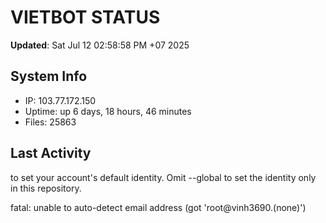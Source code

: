 # VIETBOT STATUS
**Updated**: Sat Jul 12 02:58:58 PM +07 2025

## System Info
- IP: 103.77.172.150
- Uptime: up 6 days, 18 hours, 46 minutes
- Files: 25863

## Last Activity

to set your account's default identity.
Omit --global to set the identity only in this repository.

fatal: unable to auto-detect email address (got 'root@vinh3690.(none)')
